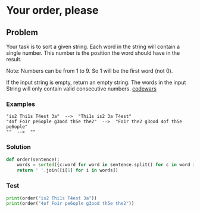 # Your order, please
## Problem
Your task is to sort a given string. Each word in the string will contain a single number. This number is the position the word should have in the result.

Note: Numbers can be from 1 to 9. So 1 will be the first word (not 0).

If the input string is empty, return an empty string. The words in the input String will only contain valid consecutive numbers.
[codewars](https://www.codewars.com/kata/55c45be3b2079eccff00010f)

### Examples
```
"is2 Thi1s T4est 3a"  -->  "Thi1s is2 3a T4est"
"4of Fo1r pe6ople g3ood th5e the2"  -->  "Fo1r the2 g3ood 4of th5e pe6ople"
""  -->  ""
```

### Solution
```python
def order(sentence):
    words = sorted({c:word for word in sentence.split() for c in word if c.isdigit()}.items(),key = lambda item : item[0])
    return ' '.join([i[1] for i in words])
```

### Test
```python
print(order("is2 Thi1s T4est 3a"))
print(order("4of Fo1r pe6ople g3ood th5e the2"))
```
